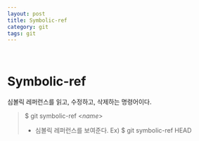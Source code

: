 ```yaml
---
layout: post
title: Symbolic-ref
category: git
tags: git
---
```


&nbsp;

# Symbolic-ref

심볼릭 레퍼런스를 읽고, 수정하고, 삭제하는 명령어이다.

> $ git symbolic-ref \<*name*>
> - 심볼릭 레퍼런스를 보여준다.
>   Ex) $ git symbolic-ref HEAD

